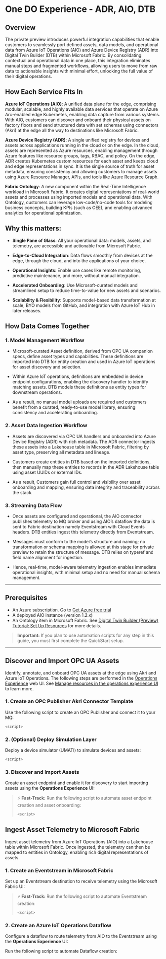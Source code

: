 # One DO Experience - ADR, AIO, DTB

## Overview
The private preview introduces powerful integration capabilities that enable customers to seamlessly port defined assets, data models, and operational data from Azure IoT Operations (AIO) and Azure Device Registry (ADR) into Digital Twin Builder (DTB) within Microsoft Fabric. By consolidating contextual and operational data in one place, this integration eliminates manual steps and fragmented workflows, allowing users to move from raw data to actionable insights with minimal effort, unlocking the full value of their digital operations. 

## How Each Service Fits In 
**Azure IoT Operations (AIO)**: A unified data plane for the edge, comprising modular, scalable, and highly available data services that operate on Azure Arc-enabled edge Kubernetes, enabling data capture from various systems. With AIO, customers can discover and onboard their physical assets on factory floors and send structured data with set schemas using connectors (Akri) at the edge all the way to destinations like Microsoft Fabric. 

**Azure Device Registry (ADR)**: A single unified registry for devices and assets across applications running in the cloud or on the edge. In the cloud, assets are represented as Azure resources, enabling management through Azure features like resource groups, tags, RBAC, and policy. On the edge, ADR creates Kubernetes custom resources for each asset and keeps cloud and edge representations in sync. It is the single source of truth for asset metadata, ensuring consistency and allowing customers to manage assets using Azure Resource Manager, APIs, and tools like Azure Resource Graph. 

**Fabric Ontology**: A new component within the Real-Time Intelligence workload in Microsoft Fabric. It creates digital representations of real-world assets and processes using imported models and operational data. With Ontology, customers can leverage low-code/no-code tools for modeling business concepts, building KPIs (such as OEE), and enabling advanced analytics for operational optimization. 

## **Why this matters:**
- **Single Pane of Glass**: All your operational data: models, assets, and telemetry, are accessible and actionable from Microsoft Fabric. 

- **Edge-to-Cloud Integration**: Data flows smoothly from devices at the edge, through the cloud, and into the applications of your choice. 

- **Operational Insights**: Enable use cases like remote monitoring, predictive maintenance, and more, without manual integration.

- **Accelerated Onboarding**: Use Microsoft-curated models and streamlined setup to reduce time-to-value for new assets and scenarios. 

- **Scalability & Flexibility**: Supports model-based data transformation at scale, BYO models from GitHub, and integration with Azure IoT Hub in later releases. 

## **How Data Comes Together**

### 1. Model Management Workflow
- Microsoft-curated Asset definition, derived from OPC UA companion specs, define asset types and capabilities. These definitions are imported into DTB for entity creation and used in Azure IoT operations for asset discovery and selection. 

- Within Azure IoT operations, definitions are embedded in device endpoint configurations, enabling the discovery handler to identify matching assets. DTB models these definitions as entity types for downstream operations. 

- As a result, no manual model uploads are required and customers benefit from a curated, ready-to-use model library, ensuring consistency and accelerating onboarding.  

### 2. Asset Data Ingestion Workflow 

- Assets are discovered via OPC UA handlers and onboarded into Azure Device Registry (ADR) with rich metadata. The ADR connector ingests these assets into a Lakehouse table in Microsoft Fabric, filtering by asset type, preserving all metadata and lineage. 

- Customers create entities in DTB based on the imported definitions, then manually map these entities to records in the ADR Lakehouse table using asset UUIDs or external IDs.  

- As a result, Customers gain full control and visibility over asset onboarding and mapping, ensuring data integrity and traceability across the stack.  

### 3. Streaming Data Flow 

- Once assets are configured and operational, the AIO connector publishes telemetry to MQ broker and using AIO’s dataflow the data is sent to Fabric destination namely Eventstream with Cloud Events headers. DTB entities ingest this telemetry directly from Eventstream. 

- Messages must conform to the model’s structure and naming; no transformation or schema mapping is allowed at this stage for private preview to retain the structure of message. DTB relies on typeref and field name alignment for ingestion. 

- Hence, real-time, model-aware telemetry ingestion enables immediate operational insights, with minimal setup and no need for manual schema management.

--- 

## Prerequisites
- An Azure subscription. Go to [Get Azure free trial](https://azure.microsoft.com/pricing/free-trial/)
- A deployed AIO instance (version 1.2.x)
- An Ontology item in Microsoft Fabric. See [Digital Twin Builder (Preview) Tutorial: Set Up Resources](https://learn.microsoft.com/en-us/fabric/real-time-intelligence/digital-twin-builder/tutorial-1-set-up-resources) for more details.

> **Important:** If you plan to use automation scripts for any step in this guide, you must first complete the QuickStart setup.
---

## Discover and Import OPC UA Assets 
Identify, annotate, and onboard OPC UA assets at the edge using Akri and Azure IoT Operations. The following steps are performed in the [Operations Experience](https://iotoperations.azure.com/) web UI. See [Manage resources in the operations experience UI](https://learn.microsoft.com/en-us/azure/iot-operations/discover-manage-assets/howto-use-operations-experience) to learn more.

### 1. Create an OPC Publisher Akri Connector Template 
Use the following script to create an OPC Publisher and connect it to your MQ:
```bash 
<script>
 ```
### 2. (Optional) Deploy Simulation Layer 
Deploy a device simulator (UMATI) to simulate devices and assets:
```bash 
<script>
 ```
### 3. Discover and Import Assets 
Create an asset endpoint and enable it for discovery to start importing assets using the **Operations Experience** UI:

> ⚡ **Fast-Track:** Run the following script to automate asset endpoint creation and asset onboarding:
> ```bash 
> <script>
> ```

## Ingest Asset Telemetry to Microsoft Fabric  
Ingest asset telemetry from Azure IoT Operations (AIO) into a Lakehouse table within Microsoft Fabric. Once ingested, the telemetry can then be mapped to entities in Ontology, enabling rich digital representations of assets.  

### 1. Create an Eventstream in Microsoft Fabric 
Set up an Eventstream destination to receive telemetry using the Microsoft Fabric UI:

> ⚡ **Fast-Track:** Run the following script to automate Eventstream creation: 
> ```bash 
> <script>
> ```

### 2. Create an Azure IoT Operations Dataflow 
Configure a dataflow to route telemetry from AIO to the Eventstream using the **Operations Experience** UI:

 Run the following script to automate Dataflow creation: <script> 
> ⚡ **Fast-Track:** Run the following script to automate Dataflow creation:
> > ⚠️ This script only works if the Eventstream was created using the **fast-track script**. 
> ```bash 
> <script>
> ```

### 3. Setup Eventstream for Telemetry Ingestion in Microsoft Fabric 

## Ingest Asset Metadata from Azure Device Registry to Microsoft Fabric
Ingest asset metadata stored in Azure Device Registry (ADR) into a Lakehouse table within Microsoft Fabric. This metadata provides essential context, such as version, manufacturer, location, and custom attributes, that can be mapped to entities in Ontology. When combined with telemetry data, it enables more accurate modeling, monitoring, and analysis of your assets and operations. See [Ingest Asset Metadata from ADR to Microsoft Fabric](doc/INGEST_ADR_METADATA.md) for steps using the Microsoft Fabric UI.

## Create Digital Representations of Assets in Ontology
Use the imported metadata and telemetry of assets to build rich digital represenations in Ontology.

### 1. Map Azure Device Registry Assets to Entities in Ontology 
Link asset metadata (non-timeseries data) from a Lakehouse table to an entity instance. 

### 2. Map Asset Telemetry to Entities in Ontology 
Link asset telemetry (timeseries data) from Eventstream to an entity instance. 


